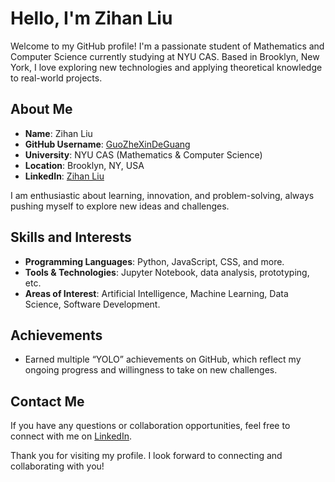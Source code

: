 # Hello, I'm Zihan Liu

Welcome to my GitHub profile! I'm a passionate student of Mathematics and Computer Science currently studying at NYU CAS. Based in Brooklyn, New York, I love exploring new technologies and applying theoretical knowledge to real-world projects.

## About Me
- **Name**: Zihan Liu
- **GitHub Username**: [GuoZheXinDeGuang](https://github.com/GuoZheXinDeGuang)
- **University**: NYU CAS (Mathematics & Computer Science)
- **Location**: Brooklyn, NY, USA
- **LinkedIn**: [Zihan Liu](https://www.linkedin.com/in/zihan-liu-284b06265)

I am enthusiastic about learning, innovation, and problem-solving, always pushing myself to explore new ideas and challenges.

## Skills and Interests
- **Programming Languages**: Python, JavaScript, CSS, and more.
- **Tools & Technologies**: Jupyter Notebook, data analysis, prototyping, etc.
- **Areas of Interest**: Artificial Intelligence, Machine Learning, Data Science, Software Development.


## Achievements
- Earned multiple “YOLO” achievements on GitHub, which reflect my ongoing progress and willingness to take on new challenges.

## Contact Me
If you have any questions or collaboration opportunities, feel free to connect with me on [LinkedIn](https://www.linkedin.com/in/zihan-liu-284b06265).

Thank you for visiting my profile. I look forward to connecting and collaborating with you!
